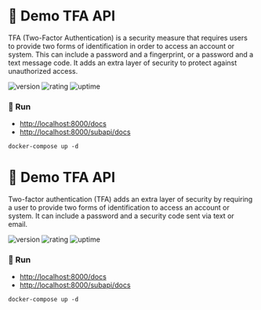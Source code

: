 # 🎉 Demo TFA API

TFA (Two-Factor Authentication) is a security measure that requires users to provide two forms of identification in order to access an account or system. This can include a password and a fingerprint, or a password and a text message code. It adds an extra layer of security to protect against unauthorized access.

![version](https://img.shields.io/badge/version-1.0-blue)
![rating](https://img.shields.io/badge/rating-★★★★★-yellow)
![uptime](https://img.shields.io/badge/uptime-100%25-brightgreen)

### 🥈 Run

- [http://localhost:8000/docs](http://localhost:8000/docs)
- [http://localhost:8000/subapi/docs](http://localhost:8000/subapi/docs)

```shell
docker-compose up -d
```

# 🎉 Demo TFA API

Two-factor authentication (TFA) adds an extra layer of security by requiring a user to provide two forms of identification to access an account or system. It can include a password and a security code sent via text or email.

![version](https://img.shields.io/badge/version-1.0-blue)
![rating](https://img.shields.io/badge/rating-★★★★★-yellow)
![uptime](https://img.shields.io/badge/uptime-100%25-brightgreen)

### 🥈 Run

- [http://localhost:8000/docs](http://localhost:8000/docs)
- [http://localhost:8000/subapi/docs](http://localhost:8000/subapi/docs)

```shell
docker-compose up -d
```
